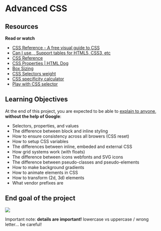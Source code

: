 # Advanced CSS
## Resources

**Read or watch**

-   [CSS Reference - A free visual guide to CSS](https://intranet.hbtn.io/rltoken/_ktDSjqTMRt3pFaxKYjpmA "CSS Reference - A free visual guide to CSS")
-   [Can I use,,, Support tables for HTML5, CSS3, etc](https://intranet.hbtn.io/rltoken/9AX9sdvpIcezSuBnKttlrg "Can I use,,, Support tables for HTML5, CSS3, etc")
-   [CSS Reference](https://intranet.hbtn.io/rltoken/u0-SOhRQ9dSBO9sUs-NAmw "CSS Reference")
-   [CSS Properties | HTML Dog](https://intranet.hbtn.io/rltoken/WhK8mrHj9dcxtdnNV--xFQ "CSS Properties | HTML Dog")
-   [Box Sizing](https://intranet.hbtn.io/rltoken/f74EkDxPwhBsrHymBIiViw "Box Sizing")
-   [CSS Selectors weight](https://intranet.hbtn.io/rltoken/XcIeEQUndfYjwgv6aDbkYA "CSS Selectors weight")
-   [CSS specificity calculator](https://intranet.hbtn.io/rltoken/dvVMkmdO3jJj3TYacFJXkw "CSS specificity calculator")
-   [Play with CSS selector](https://intranet.hbtn.io/rltoken/HhhSyJNnNQPrxzuyDSMAjA "Play with CSS selector")

## Learning Objectives

At the end of this project, you are expected to be able to  [explain to anyone](https://intranet.hbtn.io/rltoken/nPsQlpN67NEW0f28iD1ABA "explain to anyone"),  **without the help of Google**:

-   Selectors, properties, and values
-   The difference between block and inline styling
-   How to ensure consistency across all browers (CSS reset)
-   How to setup CSS variables
-   The differences between inline, embeded and external CSS
-   How grid systems work (with floats)
-   The difference between icons webfonts and SVG icons
-   The difference between pseudo-classes and pseudo-elements
-   How to make background gradients
-   How to animate elements in CSS
-   How to transform (2d, 3d) elements
-   What vendor prefixes are
## End goal of the project

![](https://holbertonintranet.s3.amazonaws.com/uploads/medias/2019/10/b9a220ba79af9ede6fc5.png?X-Amz-Algorithm=AWS4-HMAC-SHA256&X-Amz-Credential=AKIARDDGGGOU5BHMTQX4%2F20221025%2Fus-east-1%2Fs3%2Faws4_request&X-Amz-Date=20221025T112341Z&X-Amz-Expires=86400&X-Amz-SignedHeaders=host&X-Amz-Signature=ba29908144f76072fb94df2f07f902de3285de4c53a2daa0c3bf2d838f196626)

Important note:  **details are important!**  lowercase vs uppercase / wrong letter… be careful!
